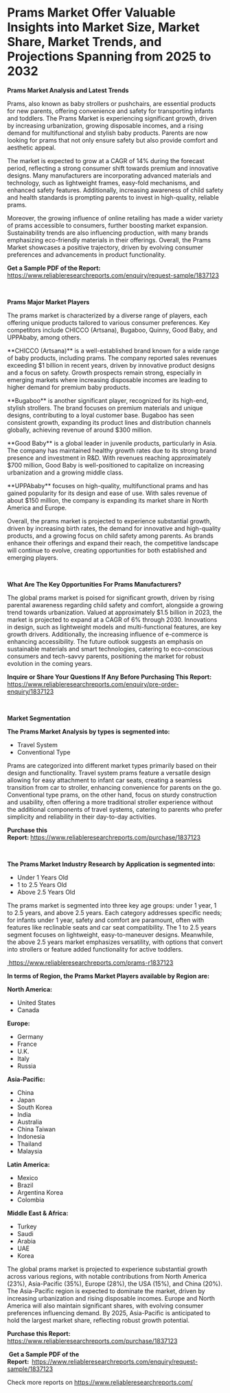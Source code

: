 <p><h1>Prams Market Offer Valuable Insights into Market Size, Market Share, Market Trends, and Projections Spanning from 2025 to 2032</h1></p><p><strong>Prams Market Analysis and Latest Trends</strong></p>
<p><p>Prams, also known as baby strollers or pushchairs, are essential products for new parents, offering convenience and safety for transporting infants and toddlers. The Prams Market is experiencing significant growth, driven by increasing urbanization, growing disposable incomes, and a rising demand for multifunctional and stylish baby products. Parents are now looking for prams that not only ensure safety but also provide comfort and aesthetic appeal.</p><p>The market is expected to grow at a CAGR of 14% during the forecast period, reflecting a strong consumer shift towards premium and innovative designs. Many manufacturers are incorporating advanced materials and technology, such as lightweight frames, easy-fold mechanisms, and enhanced safety features. Additionally, increasing awareness of child safety and health standards is prompting parents to invest in high-quality, reliable prams.</p><p>Moreover, the growing influence of online retailing has made a wider variety of prams accessible to consumers, further boosting market expansion. Sustainability trends are also influencing production, with many brands emphasizing eco-friendly materials in their offerings. Overall, the Prams Market showcases a positive trajectory, driven by evolving consumer preferences and advancements in product functionality.</p></p>
<p><strong>Get a Sample PDF of the Report:&nbsp;</strong> <a href="https://www.reliableresearchreports.com/enquiry/request-sample/1837123?utm_campaign=2204&utm_medium=2&utm_source=Github&utm_content=ia&utm_term=06022025&utm_id=prams">https://www.reliableresearchreports.com/enquiry/request-sample/1837123</a></p>
<p>&nbsp;</p>
<p><strong>Prams Major Market Players</strong></p>
<p><p>The prams market is characterized by a diverse range of players, each offering unique products tailored to various consumer preferences. Key competitors include CHICCO (Artsana), Bugaboo, Quinny, Good Baby, and UPPAbaby, among others.</p><p>**CHICCO (Artsana)** is a well-established brand known for a wide range of baby products, including prams. The company reported sales revenues exceeding $1 billion in recent years, driven by innovative product designs and a focus on safety. Growth prospects remain strong, especially in emerging markets where increasing disposable incomes are leading to higher demand for premium baby products.</p><p>**Bugaboo** is another significant player, recognized for its high-end, stylish strollers. The brand focuses on premium materials and unique designs, contributing to a loyal customer base. Bugaboo has seen consistent growth, expanding its product lines and distribution channels globally, achieving revenue of around $300 million.</p><p>**Good Baby** is a global leader in juvenile products, particularly in Asia. The company has maintained healthy growth rates due to its strong brand presence and investment in R&D. With revenues reaching approximately $700 million, Good Baby is well-positioned to capitalize on increasing urbanization and a growing middle class.</p><p>**UPPAbaby** focuses on high-quality, multifunctional prams and has gained popularity for its design and ease of use. With sales revenue of about $150 million, the company is expanding its market share in North America and Europe.</p><p>Overall, the prams market is projected to experience substantial growth, driven by increasing birth rates, the demand for innovative and high-quality products, and a growing focus on child safety among parents. As brands enhance their offerings and expand their reach, the competitive landscape will continue to evolve, creating opportunities for both established and emerging players.</p></p>
<p>&nbsp;</p>
<p><strong>What Are The Key Opportunities For Prams Manufacturers?</strong></p>
<p><p>The global prams market is poised for significant growth, driven by rising parental awareness regarding child safety and comfort, alongside a growing trend towards urbanization. Valued at approximately $1.5 billion in 2023, the market is projected to expand at a CAGR of 6% through 2030. Innovations in design, such as lightweight models and multi-functional features, are key growth drivers. Additionally, the increasing influence of e-commerce is enhancing accessibility. The future outlook suggests an emphasis on sustainable materials and smart technologies, catering to eco-conscious consumers and tech-savvy parents, positioning the market for robust evolution in the coming years.</p></p>
<p><strong>Inquire or Share Your Questions If Any Before Purchasing This Report:</strong> <a href="https://www.reliableresearchreports.com/enquiry/pre-order-enquiry/1837123?utm_campaign=2204&utm_medium=2&utm_source=Github&utm_content=ia&utm_term=06022025&utm_id=prams">https://www.reliableresearchreports.com/enquiry/pre-order-enquiry/1837123</a></p>
<p>&nbsp;</p>
<p><strong>Market Segmentation</strong></p>
<p><strong>The Prams Market Analysis by types is segmented into:</strong></p>
<p><ul><li>Travel System</li><li>Conventional Type</li></ul></p>
<p><p>Prams are categorized into different market types primarily based on their design and functionality. Travel system prams feature a versatile design allowing for easy attachment to infant car seats, creating a seamless transition from car to stroller, enhancing convenience for parents on the go. Conventional type prams, on the other hand, focus on sturdy construction and usability, often offering a more traditional stroller experience without the additional components of travel systems, catering to parents who prefer simplicity and reliability in their day-to-day activities.</p></p>
<p><strong>Purchase this Report:&nbsp;</strong><a href="https://www.reliableresearchreports.com/purchase/1837123?utm_campaign=2204&utm_medium=2&utm_source=Github&utm_content=ia&utm_term=06022025&utm_id=prams">https://www.reliableresearchreports.com/purchase/1837123</a></p>
<p>&nbsp;</p>
<p><strong>The Prams Market Industry Research by Application is segmented into:</strong></p>
<p><ul><li>Under 1 Years Old</li><li>1 to 2.5 Years Old</li><li>Above 2.5 Years Old</li></ul></p>
<p><p>The prams market is segmented into three key age groups: under 1 year, 1 to 2.5 years, and above 2.5 years. Each category addresses specific needs; for infants under 1 year, safety and comfort are paramount, often with features like reclinable seats and car seat compatibility. The 1 to 2.5 years segment focuses on lightweight, easy-to-maneuver designs. Meanwhile, the above 2.5 years market emphasizes versatility, with options that convert into strollers or feature added functionality for active toddlers.</p></p>
<p><a href="https://www.reliableresearchreports.com/prams-r1837123?utm_campaign=2204&utm_medium=2&utm_source=Github&utm_content=ia&utm_term=06022025&utm_id=prams">&nbsp;https://www.reliableresearchreports.com/prams-r1837123</a></p>
<p><strong>In terms of Region, the Prams Market Players available by Region are:</strong></p>
<p>
    <p> <strong> North America: </strong>
        <ul>
            <li>United States</li>
            <li>Canada</li>
        </ul>
        </p> 
    <p> <strong> Europe: </strong>
        <ul>
            <li>Germany</li>
            <li>France</li>
            <li>U.K.</li>
            <li>Italy</li>
            <li>Russia</li>
        </ul>
        </p> 
    <p> <strong> Asia-Pacific: </strong>
        <ul>
            <li>China</li>
            <li>Japan</li>
            <li>South Korea</li>
            <li>India</li>
            <li>Australia</li>
            <li>China Taiwan</li>
            <li>Indonesia</li>
            <li>Thailand</li>
            <li>Malaysia</li>
        </ul>
        </p> 
    <p> <strong> Latin America: </strong>
        <ul>
            <li>Mexico</li>
            <li>Brazil</li>
            <li>Argentina Korea</li>
            <li>Colombia</li>
        </ul>
        </p> 
    <p> <strong> Middle East & Africa: </strong>
        <ul>
            <li>Turkey</li>
            <li>Saudi</li>
            <li>Arabia</li>
            <li>UAE</li>
            <li>Korea</li>
        </ul>
    </p>
    </p>
<p><p>The global prams market is projected to experience substantial growth across various regions, with notable contributions from North America (23%), Asia-Pacific (35%), Europe (28%), the USA (15%), and China (20%). The Asia-Pacific region is expected to dominate the market, driven by increasing urbanization and rising disposable incomes. Europe and North America will also maintain significant shares, with evolving consumer preferences influencing demand. By 2025, Asia-Pacific is anticipated to hold the largest market share, reflecting robust growth potential.</p></p>
<p><strong>Purchase this Report: </strong><a href="https://www.reliableresearchreports.com/purchase/1837123?utm_campaign=2204&utm_medium=2&utm_source=Github&utm_content=ia&utm_term=06022025&utm_id=prams">https://www.reliableresearchreports.com/purchase/1837123</a></p>
<p>&nbsp;<strong>Get a Sample PDF of the Report:&nbsp;&nbsp;</strong><a href="https://www.reliableresearchreports.com/enquiry/request-sample/1837123?utm_campaign=2204&utm_medium=2&utm_source=Github&utm_content=ia&utm_term=06022025&utm_id=prams">https://www.reliableresearchreports.com/enquiry/request-sample/1837123</a></p>
<p><strong></strong></p>
<p>Check more reports on <a href="https://www.reliableresearchreports.com/?utm_campaign=2204&utm_medium=2&utm_source=Github&utm_content=ia&utm_term=06022025&utm_id=prams">https://www.reliableresearchreports.com/</a></p>
